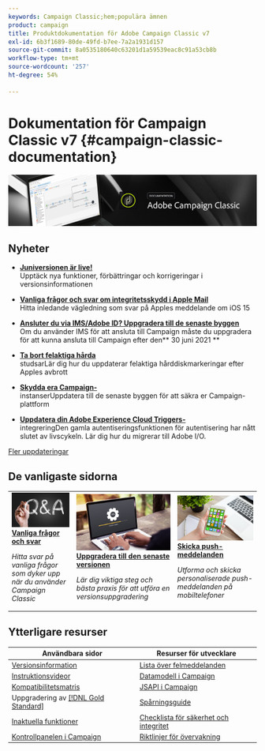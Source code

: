 ```yaml
---
keywords: Campaign Classic;hem;populära ämnen
product: campaign
title: Produktdokumentation för Adobe Campaign Classic v7
exl-id: 6b3f1689-80de-49fd-b7ee-7a2a1931d157
source-git-commit: 8a0535180640c63201d1a59539eac8c91a53cb8b
workflow-type: tm+mt
source-wordcount: '257'
ht-degree: 54%

---
```


# Dokumentation för Campaign Classic v7 {#campaign-classic-documentation}

![](platform/using/assets/do-not-localize/banner_acc_doc.jpg)

## Nyheter

* **[Juniversionen är live!](rn/using/latest-release.md)**<br/> Upptäck nya funktioner, förbättringar och korrigeringar i versionsinformationen

* **[Vanliga frågor och svar om integritetsskydd i Apple Mail ](https://experienceleague.adobe.com/docs/deliverability-learn/deliverability-best-practice-guide/technotes/apple-mail-privacy-faq.html?lang=sv)**<br/> Hitta inledande vägledning som svar på Apples meddelande om iOS 15

* **[Ansluter du via IMS/Adobe ID? Uppgradera till de senaste byggen](technotes/ims-updates.md)**<br/> Om du använder IMS för att ansluta till Campaign måste du uppgradera för att kunna ansluta till Campaign efter den** 30 juni 2021 **

* **[Ta bort felaktiga hårda ](delivery/using/update-bounce-qualification.md)**<br/> studsarLär dig hur du uppdaterar felaktiga hårddiskmarkeringar efter Apples avbrott

* **[Skydda era Campaign-](technotes/acc-config-updates.md)**<br/> instanserUppdatera till de senaste byggen för att säkra er Campaign-plattform

* **[Uppdatera din Adobe Experience Cloud Triggers-](integrations/using/configuring-adobe-io.md)**<br/> integreringDen gamla autentiseringsfunktionen för autentisering har nått slutet av livscykeln. Lär dig hur du migrerar till Adobe I/O.

[Fler uppdateringar](/help/rn/using/documentation-updates.md)

## De vanligaste sidorna

<table style="table-layout:fixed">
<tr>
  <td>
    <a href="platform/using/common-questions.md">
      <img alt="Vanliga frågor och svar " src="platform/using/assets/FAQ.png"/>
    </a>
    <div>
      <a href="platform/using/common-questions.md">
    <strong>Vanliga frågor och svar</strong>
    </a>
    </div>
    <p>
    <em>Hitta svar på vanliga frågor som dyker upp när du använder Campaign Classic</em>
    <p>
  </td>
   <td>
    <a href="production/using/build-upgrade.md">
      <img alt="Builduppgradering" src="platform/using/assets/upgrade.png" />
    </a>
    <div>
      <a href="production/using/build-upgrade.md">
    <strong>Uppgradera till den senaste versionen</strong>
    </a>
    </div>
    <p>
    <em>Lär dig viktiga steg och bästa praxis för att utföra en versionsuppgradering</em>
    <p>
  </td>
  <td>
    <a href="delivery/using/create-notifications-ios.md">
       <img alt="Push-meddelanden" src="platform/using/assets/push.png" />
    </a>
    <div>
       <a href="delivery/using/create-notifications-ios.md">
    <strong>Skicka push-meddelanden</strong>
    </a>
    </div>
    <p>
    <em>Utforma och skicka personaliserade push-meddelanden på mobiltelefoner</em>
    <p>
  </td>
</tr>
</table>

## Ytterligare resurser

| Användbara sidor | Resurser för utvecklare |
|---|---|
| [Versionsinformation](/help/rn/using/latest-release.md) | [Lista över felmeddelanden](https://experienceleague.adobe.com/developer/campaign-errors/error_codes.html) |
| [Instruktionsvideor](https://experienceleague.adobe.com/docs/campaign-classic-learn/tutorials/overview.html?lang=sv) | [Datamodell i Campaign](configuration/using/about-data-model.md) |
| [Kompatibilitetsmatris](rn/using/compatibility-matrix.md) | [JSAPI i Campaign](https://docs.adobe.com/content/help/en/campaign-classic/technicalresources/api/p-1.html) |
| Uppgradering av [[!DNL Gold Standard] ](rn/using/gs-overview.md) | [Spårningsguide](https://helpx.adobe.com/se/campaign/kb/acc-tracking.html) |
| [Inaktuella funktioner](rn/using/deprecated-features.md) | [Checklista för säkerhet och integritet](https://helpx.adobe.com/se/campaign/kb/acc-security.html) |
| [Kontrollpanelen i Campaign](https://experienceleague.adobe.com/docs/control-panel/using/control-panel-home.html?lang=sv) | [Riktlinjer för övervakning](production/using/monitoring-guidelines.md) |
